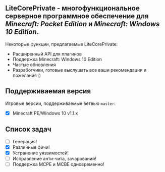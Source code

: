 __LiteCorePrivate - многофункциональное серверное программное обеспечение для *Minecraft: Pocket Edition* и *Minecraft: Windows 10 Edition*.__ 
-------------

Некоторые функции, предлагаемые LiteCorePrivate:
* Расширенный API для плагинов
* Поддержка Minecraft: Windows 10 Edition
* Частые обновления
* Разработчики, готовые выслушать все ваши рекомендации и пожелания :)

Поддерживаемая версия
-------------
Игровые версии, поддерживаемые ветвью `master`:
- [x] Minecraft PE/Windows 10 v1.1.x

Список задач
-------------

- [ ] Генерация!
- [x] Различные фичи!
- [x] Устранение уязвимостей!
- [ ] Исправление анти-чита, зачарований!
- [ ] Поддержка MCPE и MCBE одновременно!